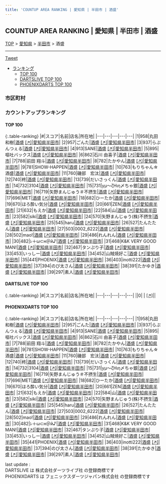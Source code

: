```yaml
---
title: 'COUNTUP AREA RANKING | 愛知県 | 半田市 | 酒盛'
---
```

## COUNTUP AREA RANKING | 愛知県 | 半田市 | 酒盛

[TOP](/darts/rank/) > [愛知県](/darts/rank/愛知県/) > [半田市](/darts/rank/愛知県/半田市/) > 酒盛

___

<a href="https://twitter.com/share?ref_src=twsrc%5Etfw" data-text="COUNTUP AREA RANKING | 愛知県半田市酒盛" class="twitter-share-button" data-hashtags="DARTSLIVE,PHOENIXDARTS,darts,ダーツ" data-show-count="false">Tweet</a>

* [ランキング](#カウントアップランキング)
    * [TOP 100](#top-100)
    * [DARTSLIVE TOP 100](#dartslive-top-100)
    * [PHOENIXDARTS TOP 100](#phoenixdarts-top-100)

### 市区町村

<ul>

</ul>

### カウントアップランキング

#### TOP 100



{:.table-ranking}
|#|スコア|名前|店名|所在地|
|---|---|---|---|---|
|1|958|<span class="rank-name-pd">丸田　和樹</span>|<a href="/darts/rank/shops/88558.html">酒盛</a> <a href="https://vs.phoenixdarts.com/jp/shop/shopDetailInfo/s_88558?s_seq=88558">[↗]</a>|<a href="/darts/rank/愛知県/半田市">愛知県半田市</a>|
|2|957|<span class="rank-name-pd">ごんた</span>|<a href="/darts/rank/shops/88558.html">酒盛</a> <a href="https://vs.phoenixdarts.com/jp/shop/shopDetailInfo/s_88558?s_seq=88558">[↗]</a>|<a href="/darts/rank/愛知県/半田市">愛知県半田市</a>|
|3|937|<span class="rank-name-pd">らぷんつぇる</span>|<a href="/darts/rank/shops/88558.html">酒盛</a> <a href="https://vs.phoenixdarts.com/jp/shop/shopDetailInfo/s_88558?s_seq=88558">[↗]</a>|<a href="/darts/rank/愛知県/半田市">愛知県半田市</a>|
|4|913|<span class="rank-name-pd">SANE</span>|<a href="/darts/rank/shops/88558.html">酒盛</a> <a href="https://vs.phoenixdarts.com/jp/shop/shopDetailInfo/s_88558?s_seq=88558">[↗]</a>|<a href="/darts/rank/愛知県/半田市">愛知県半田市</a>|
|5|895|<span class="rank-name-pd">嘔吐バックス</span>|<a href="/darts/rank/shops/88558.html">酒盛</a> <a href="https://vs.phoenixdarts.com/jp/shop/shopDetailInfo/s_88558?s_seq=88558">[↗]</a>|<a href="/darts/rank/愛知県/半田市">愛知県半田市</a>|
|6|862|<span class="rank-name-pd">石川 由喜子</span>|<a href="/darts/rank/shops/88558.html">酒盛</a> <a href="https://vs.phoenixdarts.com/jp/shop/shopDetailInfo/s_88558?s_seq=88558">[↗]</a>|<a href="/darts/rank/愛知県/半田市">愛知県半田市</a>|
|7|788|<span class="rank-name-pd"><span class="pro-icon-pd"></span>前田 翔斗</span>|<a href="/darts/rank/shops/88558.html">酒盛</a> <a href="https://vs.phoenixdarts.com/jp/shop/shopDetailInfo/s_88558?s_seq=88558">[↗]</a>|<a href="/darts/rank/愛知県/半田市">愛知県半田市</a>|
|8|782|<span class="rank-name-pd">たかやん</span>|<a href="/darts/rank/shops/88558.html">酒盛</a> <a href="https://vs.phoenixdarts.com/jp/shop/shopDetailInfo/s_88558?s_seq=88558">[↗]</a>|<a href="/darts/rank/愛知県/半田市">愛知県半田市</a>|
|9|781|<span class="rank-name-pd">SHOW-HAPPEN</span>|<a href="/darts/rank/shops/88558.html">酒盛</a> <a href="https://vs.phoenixdarts.com/jp/shop/shopDetailInfo/s_88558?s_seq=88558">[↗]</a>|<a href="/darts/rank/愛知県/半田市">愛知県半田市</a>|
|10|763|<span class="rank-name-pd">もりちゃん☆酒盛</span>|<a href="/darts/rank/shops/88558.html">酒盛</a> <a href="https://vs.phoenixdarts.com/jp/shop/shopDetailInfo/s_88558?s_seq=88558">[↗]</a>|<a href="/darts/rank/愛知県/半田市">愛知県半田市</a>|
|11|760|<span class="rank-name-pd">磯部　宏汰</span>|<a href="/darts/rank/shops/88558.html">酒盛</a> <a href="https://vs.phoenixdarts.com/jp/shop/shopDetailInfo/s_88558?s_seq=88558">[↗]</a>|<a href="/darts/rank/愛知県/半田市">愛知県半田市</a>|
|12|740|<span class="rank-name-pd">柊</span>|<a href="/darts/rank/shops/88558.html">酒盛</a> <a href="https://vs.phoenixdarts.com/jp/shop/shopDetailInfo/s_88558?s_seq=88558">[↗]</a>|<a href="/darts/rank/愛知県/半田市">愛知県半田市</a>|
|13|739|<span class="rank-name-pd">だいさっくん</span>|<a href="/darts/rank/shops/88558.html">酒盛</a> <a href="https://vs.phoenixdarts.com/jp/shop/shopDetailInfo/s_88558?s_seq=88558">[↗]</a>|<a href="/darts/rank/愛知県/半田市">愛知県半田市</a>|
|14|732|<span class="rank-name-pd">3104</span>|<a href="/darts/rank/shops/88558.html">酒盛</a> <a href="https://vs.phoenixdarts.com/jp/shop/shopDetailInfo/s_88558?s_seq=88558">[↗]</a>|<a href="/darts/rank/愛知県/半田市">愛知県半田市</a>|
|15|731|<span class="rank-name-pd">уμ～ζΗιη〆ちゃ銀</span>|<a href="/darts/rank/shops/88558.html">酒盛</a> <a href="https://vs.phoenixdarts.com/jp/shop/shopDetailInfo/s_88558?s_seq=88558">[↗]</a>|<a href="/darts/rank/愛知県/半田市">愛知県半田市</a>|
|16|719|<span class="rank-name-pd">矢野まんじゅう＃不摂生</span>|<a href="/darts/rank/shops/88558.html">酒盛</a> <a href="https://vs.phoenixdarts.com/jp/shop/shopDetailInfo/s_88558?s_seq=88558">[↗]</a>|<a href="/darts/rank/愛知県/半田市">愛知県半田市</a>|
|17|696|<span class="rank-name-pd">MET</span>|<a href="/darts/rank/shops/88558.html">酒盛</a> <a href="https://vs.phoenixdarts.com/jp/shop/shopDetailInfo/s_88558?s_seq=88558">[↗]</a>|<a href="/darts/rank/愛知県/半田市">愛知県半田市</a>|
|18|682|<span class="rank-name-pd">ひーたか</span>|<a href="/darts/rank/shops/88558.html">酒盛</a> <a href="https://vs.phoenixdarts.com/jp/shop/shopDetailInfo/s_88558?s_seq=88558">[↗]</a>|<a href="/darts/rank/愛知県/半田市">愛知県半田市</a>|
|19|670|<span class="rank-name-pd">ほろ酔い気分</span>|<a href="/darts/rank/shops/88558.html">酒盛</a> <a href="https://vs.phoenixdarts.com/jp/shop/shopDetailInfo/s_88558?s_seq=88558">[↗]</a>|<a href="/darts/rank/愛知県/半田市">愛知県半田市</a>|
|20|661|<span class="rank-name-pd">ZEN</span>|<a href="/darts/rank/shops/88558.html">酒盛</a> <a href="https://vs.phoenixdarts.com/jp/shop/shopDetailInfo/s_88558?s_seq=88558">[↗]</a>|<a href="/darts/rank/愛知県/半田市">愛知県半田市</a>|
|21|632|<span class="rank-name-pd">もえか</span>|<a href="/darts/rank/shops/88558.html">酒盛</a> <a href="https://vs.phoenixdarts.com/jp/shop/shopDetailInfo/s_88558?s_seq=88558">[↗]</a>|<a href="/darts/rank/愛知県/半田市">愛知県半田市</a>|
|22|584|<span class="rank-name-pd">山</span>|<a href="/darts/rank/shops/88558.html">酒盛</a> <a href="https://vs.phoenixdarts.com/jp/shop/shopDetailInfo/s_88558?s_seq=88558">[↗]</a>|<a href="/darts/rank/愛知県/半田市">愛知県半田市</a>|
|23|582|<span class="rank-name-pd">siki</span>|<a href="/darts/rank/shops/88558.html">酒盛</a> <a href="https://vs.phoenixdarts.com/jp/shop/shopDetailInfo/s_88558?s_seq=88558">[↗]</a>|<a href="/darts/rank/愛知県/半田市">愛知県半田市</a>|
|24|570|<span class="rank-name-pd">矢野まんじゅう(株)不摂生</span>|<a href="/darts/rank/shops/88558.html">酒盛</a> <a href="https://vs.phoenixdarts.com/jp/shop/shopDetailInfo/s_88558?s_seq=88558">[↗]</a>|<a href="/darts/rank/愛知県/半田市">愛知県半田市</a>|
|25|545|<span class="rank-name-pd">haru</span>|<a href="/darts/rank/shops/88558.html">酒盛</a> <a href="https://vs.phoenixdarts.com/jp/shop/shopDetailInfo/s_88558?s_seq=88558">[↗]</a>|<a href="/darts/rank/愛知県/半田市">愛知県半田市</a>|
|26|527|<span class="rank-name-pd">たんたたん</span>|<a href="/darts/rank/shops/88558.html">酒盛</a> <a href="https://vs.phoenixdarts.com/jp/shop/shopDetailInfo/s_88558?s_seq=88558">[↗]</a>|<a href="/darts/rank/愛知県/半田市">愛知県半田市</a>|
|27|503|<span class="rank-name-pd">0002_6222</span>|<a href="/darts/rank/shops/88558.html">酒盛</a> <a href="https://vs.phoenixdarts.com/jp/shop/shopDetailInfo/s_88558?s_seq=88558">[↗]</a>|<a href="/darts/rank/愛知県/半田市">愛知県半田市</a>|
|28|502|<span class="rank-name-pd">mao!</span>|<a href="/darts/rank/shops/88558.html">酒盛</a> <a href="https://vs.phoenixdarts.com/jp/shop/shopDetailInfo/s_88558?s_seq=88558">[↗]</a>|<a href="/darts/rank/愛知県/半田市">愛知県半田市</a>|
|29|486|<span class="rank-name-pd">れんれん</span>|<a href="/darts/rank/shops/88558.html">酒盛</a> <a href="https://vs.phoenixdarts.com/jp/shop/shopDetailInfo/s_88558?s_seq=88558">[↗]</a>|<a href="/darts/rank/愛知県/半田市">愛知県半田市</a>|
|30|482|<span class="rank-name-pd">ﾚ＋ω⊂н＠й♪</span>|<a href="/darts/rank/shops/88558.html">酒盛</a> <a href="https://vs.phoenixdarts.com/jp/shop/shopDetailInfo/s_88558?s_seq=88558">[↗]</a>|<a href="/darts/rank/愛知県/半田市">愛知県半田市</a>|
|31|468|<span class="rank-name-pd">K&amp;K VERY GOOD MAN!</span>|<a href="/darts/rank/shops/88558.html">酒盛</a> <a href="https://vs.phoenixdarts.com/jp/shop/shopDetailInfo/s_88558?s_seq=88558">[↗]</a>|<a href="/darts/rank/愛知県/半田市">愛知県半田市</a>|
|32|467|<span class="rank-name-pd">タンぷり子</span>|<a href="/darts/rank/shops/88558.html">酒盛</a> <a href="https://vs.phoenixdarts.com/jp/shop/shopDetailInfo/s_88558?s_seq=88558">[↗]</a>|<a href="/darts/rank/愛知県/半田市">愛知県半田市</a>|
|33|453|<span class="rank-name-pd">いっしー</span>|<a href="/darts/rank/shops/88558.html">酒盛</a> <a href="https://vs.phoenixdarts.com/jp/shop/shopDetailInfo/s_88558?s_seq=88558">[↗]</a>|<a href="/darts/rank/愛知県/半田市">愛知県半田市</a>|
|34|452|<span class="rank-name-pd">山賊焼好こ</span>|<a href="/darts/rank/shops/88558.html">酒盛</a> <a href="https://vs.phoenixdarts.com/jp/shop/shopDetailInfo/s_88558?s_seq=88558">[↗]</a>|<a href="/darts/rank/愛知県/半田市">愛知県半田市</a>|
|35|441|<span class="rank-name-pd">PHOENIX</span>|<a href="/darts/rank/shops/88558.html">酒盛</a> <a href="https://vs.phoenixdarts.com/jp/shop/shopDetailInfo/s_88558?s_seq=88558">[↗]</a>|<a href="/darts/rank/愛知県/半田市">愛知県半田市</a>|
|36|403|<span class="rank-name-pd">inotti222</span>|<a href="/darts/rank/shops/88558.html">酒盛</a> <a href="https://vs.phoenixdarts.com/jp/shop/shopDetailInfo/s_88558?s_seq=88558">[↗]</a>|<a href="/darts/rank/愛知県/半田市">愛知県半田市</a>|
|37|394|<span class="rank-name-pd">のび太さん</span>|<a href="/darts/rank/shops/88558.html">酒盛</a> <a href="https://vs.phoenixdarts.com/jp/shop/shopDetailInfo/s_88558?s_seq=88558">[↗]</a>|<a href="/darts/rank/愛知県/半田市">愛知県半田市</a>|
|38|391|<span class="rank-name-pd">たかゆき</span>|<a href="/darts/rank/shops/88558.html">酒盛</a> <a href="https://vs.phoenixdarts.com/jp/shop/shopDetailInfo/s_88558?s_seq=88558">[↗]</a>|<a href="/darts/rank/愛知県/半田市">愛知県半田市</a>|
|39|297|<span class="rank-name-pd">素人</span>|<a href="/darts/rank/shops/88558.html">酒盛</a> <a href="https://vs.phoenixdarts.com/jp/shop/shopDetailInfo/s_88558?s_seq=88558">[↗]</a>|<a href="/darts/rank/愛知県/半田市">愛知県半田市</a>|


#### DARTSLIVE TOP 100



{:.table-ranking}
|#|スコア|名前|店名|所在地|
|---|---|---|---|---|
||0|<span class="rank-name-dl"> </span>|<a href="/darts/rank/shops/.html"></a> <a href="">[↗]</a>|<a href="/darts/rank//"></a>|


#### PHOENIXDARTS TOP 100



{:.table-ranking}
|#|スコア|名前|店名|所在地|
|---|---|---|---|---|
|1|958|<span class="rank-name-pd">丸田　和樹</span>|<a href="/darts/rank/shops/88558.html">酒盛</a> <a href="https://vs.phoenixdarts.com/jp/shop/shopDetailInfo/s_88558?s_seq=88558">[↗]</a>|<a href="/darts/rank/愛知県/半田市">愛知県半田市</a>|
|2|957|<span class="rank-name-pd">ごんた</span>|<a href="/darts/rank/shops/88558.html">酒盛</a> <a href="https://vs.phoenixdarts.com/jp/shop/shopDetailInfo/s_88558?s_seq=88558">[↗]</a>|<a href="/darts/rank/愛知県/半田市">愛知県半田市</a>|
|3|937|<span class="rank-name-pd">らぷんつぇる</span>|<a href="/darts/rank/shops/88558.html">酒盛</a> <a href="https://vs.phoenixdarts.com/jp/shop/shopDetailInfo/s_88558?s_seq=88558">[↗]</a>|<a href="/darts/rank/愛知県/半田市">愛知県半田市</a>|
|4|913|<span class="rank-name-pd">SANE</span>|<a href="/darts/rank/shops/88558.html">酒盛</a> <a href="https://vs.phoenixdarts.com/jp/shop/shopDetailInfo/s_88558?s_seq=88558">[↗]</a>|<a href="/darts/rank/愛知県/半田市">愛知県半田市</a>|
|5|895|<span class="rank-name-pd">嘔吐バックス</span>|<a href="/darts/rank/shops/88558.html">酒盛</a> <a href="https://vs.phoenixdarts.com/jp/shop/shopDetailInfo/s_88558?s_seq=88558">[↗]</a>|<a href="/darts/rank/愛知県/半田市">愛知県半田市</a>|
|6|862|<span class="rank-name-pd">石川 由喜子</span>|<a href="/darts/rank/shops/88558.html">酒盛</a> <a href="https://vs.phoenixdarts.com/jp/shop/shopDetailInfo/s_88558?s_seq=88558">[↗]</a>|<a href="/darts/rank/愛知県/半田市">愛知県半田市</a>|
|7|788|<span class="rank-name-pd"><span class="pro-icon-pd"></span>前田 翔斗</span>|<a href="/darts/rank/shops/88558.html">酒盛</a> <a href="https://vs.phoenixdarts.com/jp/shop/shopDetailInfo/s_88558?s_seq=88558">[↗]</a>|<a href="/darts/rank/愛知県/半田市">愛知県半田市</a>|
|8|782|<span class="rank-name-pd">たかやん</span>|<a href="/darts/rank/shops/88558.html">酒盛</a> <a href="https://vs.phoenixdarts.com/jp/shop/shopDetailInfo/s_88558?s_seq=88558">[↗]</a>|<a href="/darts/rank/愛知県/半田市">愛知県半田市</a>|
|9|781|<span class="rank-name-pd">SHOW-HAPPEN</span>|<a href="/darts/rank/shops/88558.html">酒盛</a> <a href="https://vs.phoenixdarts.com/jp/shop/shopDetailInfo/s_88558?s_seq=88558">[↗]</a>|<a href="/darts/rank/愛知県/半田市">愛知県半田市</a>|
|10|763|<span class="rank-name-pd">もりちゃん☆酒盛</span>|<a href="/darts/rank/shops/88558.html">酒盛</a> <a href="https://vs.phoenixdarts.com/jp/shop/shopDetailInfo/s_88558?s_seq=88558">[↗]</a>|<a href="/darts/rank/愛知県/半田市">愛知県半田市</a>|
|11|760|<span class="rank-name-pd">磯部　宏汰</span>|<a href="/darts/rank/shops/88558.html">酒盛</a> <a href="https://vs.phoenixdarts.com/jp/shop/shopDetailInfo/s_88558?s_seq=88558">[↗]</a>|<a href="/darts/rank/愛知県/半田市">愛知県半田市</a>|
|12|740|<span class="rank-name-pd">柊</span>|<a href="/darts/rank/shops/88558.html">酒盛</a> <a href="https://vs.phoenixdarts.com/jp/shop/shopDetailInfo/s_88558?s_seq=88558">[↗]</a>|<a href="/darts/rank/愛知県/半田市">愛知県半田市</a>|
|13|739|<span class="rank-name-pd">だいさっくん</span>|<a href="/darts/rank/shops/88558.html">酒盛</a> <a href="https://vs.phoenixdarts.com/jp/shop/shopDetailInfo/s_88558?s_seq=88558">[↗]</a>|<a href="/darts/rank/愛知県/半田市">愛知県半田市</a>|
|14|732|<span class="rank-name-pd">3104</span>|<a href="/darts/rank/shops/88558.html">酒盛</a> <a href="https://vs.phoenixdarts.com/jp/shop/shopDetailInfo/s_88558?s_seq=88558">[↗]</a>|<a href="/darts/rank/愛知県/半田市">愛知県半田市</a>|
|15|731|<span class="rank-name-pd">уμ～ζΗιη〆ちゃ銀</span>|<a href="/darts/rank/shops/88558.html">酒盛</a> <a href="https://vs.phoenixdarts.com/jp/shop/shopDetailInfo/s_88558?s_seq=88558">[↗]</a>|<a href="/darts/rank/愛知県/半田市">愛知県半田市</a>|
|16|719|<span class="rank-name-pd">矢野まんじゅう＃不摂生</span>|<a href="/darts/rank/shops/88558.html">酒盛</a> <a href="https://vs.phoenixdarts.com/jp/shop/shopDetailInfo/s_88558?s_seq=88558">[↗]</a>|<a href="/darts/rank/愛知県/半田市">愛知県半田市</a>|
|17|696|<span class="rank-name-pd">MET</span>|<a href="/darts/rank/shops/88558.html">酒盛</a> <a href="https://vs.phoenixdarts.com/jp/shop/shopDetailInfo/s_88558?s_seq=88558">[↗]</a>|<a href="/darts/rank/愛知県/半田市">愛知県半田市</a>|
|18|682|<span class="rank-name-pd">ひーたか</span>|<a href="/darts/rank/shops/88558.html">酒盛</a> <a href="https://vs.phoenixdarts.com/jp/shop/shopDetailInfo/s_88558?s_seq=88558">[↗]</a>|<a href="/darts/rank/愛知県/半田市">愛知県半田市</a>|
|19|670|<span class="rank-name-pd">ほろ酔い気分</span>|<a href="/darts/rank/shops/88558.html">酒盛</a> <a href="https://vs.phoenixdarts.com/jp/shop/shopDetailInfo/s_88558?s_seq=88558">[↗]</a>|<a href="/darts/rank/愛知県/半田市">愛知県半田市</a>|
|20|661|<span class="rank-name-pd">ZEN</span>|<a href="/darts/rank/shops/88558.html">酒盛</a> <a href="https://vs.phoenixdarts.com/jp/shop/shopDetailInfo/s_88558?s_seq=88558">[↗]</a>|<a href="/darts/rank/愛知県/半田市">愛知県半田市</a>|
|21|632|<span class="rank-name-pd">もえか</span>|<a href="/darts/rank/shops/88558.html">酒盛</a> <a href="https://vs.phoenixdarts.com/jp/shop/shopDetailInfo/s_88558?s_seq=88558">[↗]</a>|<a href="/darts/rank/愛知県/半田市">愛知県半田市</a>|
|22|584|<span class="rank-name-pd">山</span>|<a href="/darts/rank/shops/88558.html">酒盛</a> <a href="https://vs.phoenixdarts.com/jp/shop/shopDetailInfo/s_88558?s_seq=88558">[↗]</a>|<a href="/darts/rank/愛知県/半田市">愛知県半田市</a>|
|23|582|<span class="rank-name-pd">siki</span>|<a href="/darts/rank/shops/88558.html">酒盛</a> <a href="https://vs.phoenixdarts.com/jp/shop/shopDetailInfo/s_88558?s_seq=88558">[↗]</a>|<a href="/darts/rank/愛知県/半田市">愛知県半田市</a>|
|24|570|<span class="rank-name-pd">矢野まんじゅう(株)不摂生</span>|<a href="/darts/rank/shops/88558.html">酒盛</a> <a href="https://vs.phoenixdarts.com/jp/shop/shopDetailInfo/s_88558?s_seq=88558">[↗]</a>|<a href="/darts/rank/愛知県/半田市">愛知県半田市</a>|
|25|545|<span class="rank-name-pd">haru</span>|<a href="/darts/rank/shops/88558.html">酒盛</a> <a href="https://vs.phoenixdarts.com/jp/shop/shopDetailInfo/s_88558?s_seq=88558">[↗]</a>|<a href="/darts/rank/愛知県/半田市">愛知県半田市</a>|
|26|527|<span class="rank-name-pd">たんたたん</span>|<a href="/darts/rank/shops/88558.html">酒盛</a> <a href="https://vs.phoenixdarts.com/jp/shop/shopDetailInfo/s_88558?s_seq=88558">[↗]</a>|<a href="/darts/rank/愛知県/半田市">愛知県半田市</a>|
|27|503|<span class="rank-name-pd">0002_6222</span>|<a href="/darts/rank/shops/88558.html">酒盛</a> <a href="https://vs.phoenixdarts.com/jp/shop/shopDetailInfo/s_88558?s_seq=88558">[↗]</a>|<a href="/darts/rank/愛知県/半田市">愛知県半田市</a>|
|28|502|<span class="rank-name-pd">mao!</span>|<a href="/darts/rank/shops/88558.html">酒盛</a> <a href="https://vs.phoenixdarts.com/jp/shop/shopDetailInfo/s_88558?s_seq=88558">[↗]</a>|<a href="/darts/rank/愛知県/半田市">愛知県半田市</a>|
|29|486|<span class="rank-name-pd">れんれん</span>|<a href="/darts/rank/shops/88558.html">酒盛</a> <a href="https://vs.phoenixdarts.com/jp/shop/shopDetailInfo/s_88558?s_seq=88558">[↗]</a>|<a href="/darts/rank/愛知県/半田市">愛知県半田市</a>|
|30|482|<span class="rank-name-pd">ﾚ＋ω⊂н＠й♪</span>|<a href="/darts/rank/shops/88558.html">酒盛</a> <a href="https://vs.phoenixdarts.com/jp/shop/shopDetailInfo/s_88558?s_seq=88558">[↗]</a>|<a href="/darts/rank/愛知県/半田市">愛知県半田市</a>|
|31|468|<span class="rank-name-pd">K&amp;K VERY GOOD MAN!</span>|<a href="/darts/rank/shops/88558.html">酒盛</a> <a href="https://vs.phoenixdarts.com/jp/shop/shopDetailInfo/s_88558?s_seq=88558">[↗]</a>|<a href="/darts/rank/愛知県/半田市">愛知県半田市</a>|
|32|467|<span class="rank-name-pd">タンぷり子</span>|<a href="/darts/rank/shops/88558.html">酒盛</a> <a href="https://vs.phoenixdarts.com/jp/shop/shopDetailInfo/s_88558?s_seq=88558">[↗]</a>|<a href="/darts/rank/愛知県/半田市">愛知県半田市</a>|
|33|453|<span class="rank-name-pd">いっしー</span>|<a href="/darts/rank/shops/88558.html">酒盛</a> <a href="https://vs.phoenixdarts.com/jp/shop/shopDetailInfo/s_88558?s_seq=88558">[↗]</a>|<a href="/darts/rank/愛知県/半田市">愛知県半田市</a>|
|34|452|<span class="rank-name-pd">山賊焼好こ</span>|<a href="/darts/rank/shops/88558.html">酒盛</a> <a href="https://vs.phoenixdarts.com/jp/shop/shopDetailInfo/s_88558?s_seq=88558">[↗]</a>|<a href="/darts/rank/愛知県/半田市">愛知県半田市</a>|
|35|441|<span class="rank-name-pd">PHOENIX</span>|<a href="/darts/rank/shops/88558.html">酒盛</a> <a href="https://vs.phoenixdarts.com/jp/shop/shopDetailInfo/s_88558?s_seq=88558">[↗]</a>|<a href="/darts/rank/愛知県/半田市">愛知県半田市</a>|
|36|403|<span class="rank-name-pd">inotti222</span>|<a href="/darts/rank/shops/88558.html">酒盛</a> <a href="https://vs.phoenixdarts.com/jp/shop/shopDetailInfo/s_88558?s_seq=88558">[↗]</a>|<a href="/darts/rank/愛知県/半田市">愛知県半田市</a>|
|37|394|<span class="rank-name-pd">のび太さん</span>|<a href="/darts/rank/shops/88558.html">酒盛</a> <a href="https://vs.phoenixdarts.com/jp/shop/shopDetailInfo/s_88558?s_seq=88558">[↗]</a>|<a href="/darts/rank/愛知県/半田市">愛知県半田市</a>|
|38|391|<span class="rank-name-pd">たかゆき</span>|<a href="/darts/rank/shops/88558.html">酒盛</a> <a href="https://vs.phoenixdarts.com/jp/shop/shopDetailInfo/s_88558?s_seq=88558">[↗]</a>|<a href="/darts/rank/愛知県/半田市">愛知県半田市</a>|
|39|297|<span class="rank-name-pd">素人</span>|<a href="/darts/rank/shops/88558.html">酒盛</a> <a href="https://vs.phoenixdarts.com/jp/shop/shopDetailInfo/s_88558?s_seq=88558">[↗]</a>|<a href="/darts/rank/愛知県/半田市">愛知県半田市</a>|


<div class="footer border-top border-gray-light mt-5 pt-3 text-right text-gray">
    last update : <span style="font-weight: italic" id="foot_last_modified"></span><br />
    DARTSLIVE は 株式会社ダーツライブ社 の登録商標です<br />
    PHOENIXDARTS は フェニックスダーツジャパン株式会社 の登録商標です<br />
</div>

<script src="https://cdnjs.cloudflare.com/ajax/libs/jquery.tablesorter/2.31.3/js/jquery.tablesorter.min.js" integrity="sha512-qzgd5cYSZcosqpzpn7zF2ZId8f/8CHmFKZ8j7mU4OUXTNRd5g+ZHBPsgKEwoqxCtdQvExE5LprwwPAgoicguNg==" crossorigin="anonymous" referrerpolicy="no-referrer"></script>
<link rel="stylesheet" href="https://cdnjs.cloudflare.com/ajax/libs/jquery.tablesorter/2.31.3/css/theme.default.min.css" integrity="sha512-wghhOJkjQX0Lh3NSWvNKeZ0ZpNn+SPVXX1Qyc9OCaogADktxrBiBdKGDoqVUOyhStvMBmJQ8ZdMHiR3wuEq8+w==" crossorigin="anonymous" referrerpolicy="no-referrer" />
<script>
$(function() {
    $(".table-ranking").tablesorter({sortList:[[0, 0]]});
    $("#foot_last_modified").text(formatDate(new Date(document.lastModified), 'yyyy-MM-dd HH:mm:ss'));
});
</script>

<script async src="https://platform.twitter.com/widgets.js" charset="utf-8"></script>